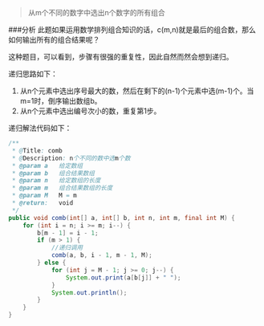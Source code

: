 >从m个不同的数字中选出n个数字的所有组合

###分析
此题如果运用数学排列组合知识的话，c(m,n)就是最后的组合数，那么如何输出所有的组合结果呢？

这种题目，可以看到，步骤有很强的重复性，因此自然而然会想到递归。

递归思路如下：

1. 从n个元素中选出序号最大的数，然后在剩下的(n-1)个元素中选(m-1)个。当m=1时，倒序输出数组b。
2. 从n个元素中选出编号次小的数，重复第1步。

递归解法代码如下：

```java
/**
 * @Title: comb
 * @Description: n个不同的数中选m个数
 * @param a   给定数组
 * @param b   组合结果数组
 * @param n   给定数组的长度
 * @param m   组合结果数组的长度
 * @param M   M = m
 * @return:   void
 */
public void comb(int[] a, int[] b, int n, int m, final int M) {
	for (int i = n; i >= m; i--) {
		b[m - 1] = i - 1;
		if (m > 1) {
		    //递归调用
			comb(a, b, i - 1, m - 1, M);
		} else {
		    for (int j = M - 1; j >= 0; j--) {
			    System.out.print(a[b[j]] + " ");
			}
			System.out.println();
		}
	}
}
```